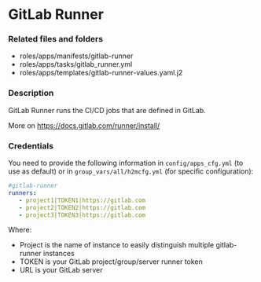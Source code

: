 # GitLab Runner
### Related files and folders
* roles/apps/manifests/gitlab-runner
* roles/apps/tasks/gitlab_runner.yml
* roles/apps/templates/gitlab-runner-values.yaml.j2

### Description
GitLab Runner runs the CI/CD jobs that are defined in GitLab.

More on https://docs.gitlab.com/runner/install/

### Credentials
You need to provide the following information in `config/apps_cfg.yml` (to use as default) or in `group_vars/all/h2mcfg.yml` (for specific configuration):

```yaml
#gitlab-runner
runners:
   - project1|TOKEN1|https://gitlab.com
   - project2|TOKEN2|https://gitlab.com
   - project3|TOKEN3|https://gitlab.com
```

Where:
* Project is the name of instance to easily distinguish multiple gitlab-runner instances
* TOKEN is your GitLab project/group/server runner token
* URL is your GitLab server